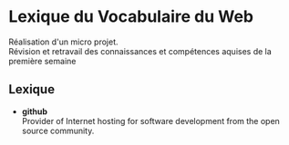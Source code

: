 # Lexique du Vocabulaire du Web

<p>Réalisation d'un micro projet.<br>  
Révision et retravail des  connaissances et compétences aquises de la première semaine </p>


## Lexique

- **github**  
Provider of Internet hosting for software development from the open source community.
